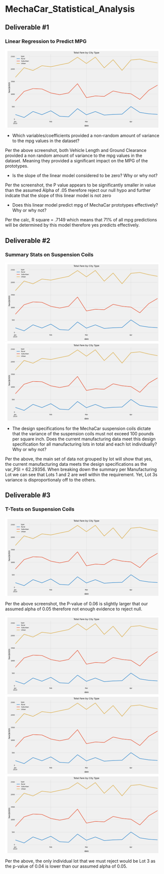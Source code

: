 # MechaCar_Statistical_Analysis

## Deliverable #1
### Linear Regression to Predict MPG

![name-of-you-image](https://github.com/Nimamotiee/PyBer_Analysis/blob/main/analysis/deliverable%202%20chart.png)

* Which variables/coefficients provided a non-random amount of variance to the mpg values in the dataset?

Per the above screenshot, both Vehicle Length and Ground Clearance provided a non random amount of variance to the mpg values in the dataset. Meaning they provided a significant impact on the MPG of the prototypes.

* Is the slope of the linear model considered to be zero? Why or why not?
 
Per the screenshot, the P value appears to be significantly smaller in value than the assumed Alpha of .05 therefore reject our null hypo and further indcate that the slope of this linear model is not zero

* Does this linear model predict mpg of MechaCar prototypes effectively? Why or why not?

Per the calc, R square = .7149 which means that 71% of all mpg predictions will be determined by this model therefore yes predicts effectively.




## Deliverable #2
### Summary Stats on Suspension Coils
![name-of-you-image](https://github.com/Nimamotiee/PyBer_Analysis/blob/main/analysis/deliverable%202%20chart.png)
![name-of-you-image](https://github.com/Nimamotiee/PyBer_Analysis/blob/main/analysis/deliverable%202%20chart.png)

* The design specifications for the MechaCar suspension coils dictate that the variance of the suspension coils must not exceed 100 pounds per square inch. Does the current manufacturing data meet this design specification for all manufacturing lots in total and each lot individually? Why or why not?

Per the above, the main set of data not grouped by lot will show that yes, the current manufacturing data meets the design specifications as the var_PSI = 62.29356.
When breaking down the summary per Manufacturing Lot we can see that Lots 1 and 2 are well within the requirement. Yet, Lot 3s variance is disproportionaly off to the others.


## Deliverable #3
### T-Tests on Suspension Coils
![name-of-you-image](https://github.com/Nimamotiee/PyBer_Analysis/blob/main/analysis/deliverable%202%20chart.png)

Per the above screenshot, the P-value of 0.06 is slightly larger that our assumed alpha of 0.05 therefore not enough evidence to reject null. 

![name-of-you-image](https://github.com/Nimamotiee/PyBer_Analysis/blob/main/analysis/deliverable%202%20chart.png)
![name-of-you-image](https://github.com/Nimamotiee/PyBer_Analysis/blob/main/analysis/deliverable%202%20chart.png)
![name-of-you-image](https://github.com/Nimamotiee/PyBer_Analysis/blob/main/analysis/deliverable%202%20chart.png)

Per the above, the only individual lot that we must reject would be Lot 3 as the p-value of 0.04 is lower than our assumed alpha of 0.05. 

